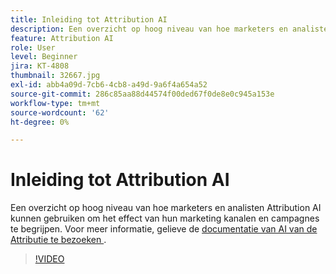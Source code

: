 ```yaml
---
title: Inleiding tot Attribution AI
description: Een overzicht op hoog niveau van hoe marketers en analisten Attribution AI kunnen gebruiken om het effect van hun marketing kanalen en campagnes te begrijpen.
feature: Attribution AI
role: User
level: Beginner
jira: KT-4808
thumbnail: 32667.jpg
exl-id: abb4a09d-7cb6-4cb8-a49d-9a6f4a654a52
source-git-commit: 286c85aa88d44574f00ded67f0de8e0c945a153e
workflow-type: tm+mt
source-wordcount: '62'
ht-degree: 0%

---
```


# Inleiding tot Attribution AI

Een overzicht op hoog niveau van hoe marketers en analisten Attribution AI kunnen gebruiken om het effect van hun marketing kanalen en campagnes te begrijpen. Voor meer informatie, gelieve de [ documentatie van AI van de Attributie te bezoeken ](https://experienceleague.adobe.com/docs/experience-platform/intelligent-services/attribution-ai/overview.html).

>[!VIDEO](https://video.tv.adobe.com/v/32667?learn=on&enablevpops)
